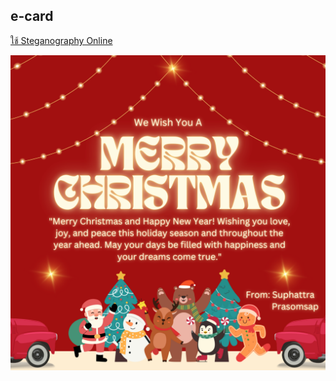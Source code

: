 ## e-card

<a href="https://stylesuxx.github.io/steganography/">  ใช้ Steganography Online </a>

![crad](img/e-christmas.png)
